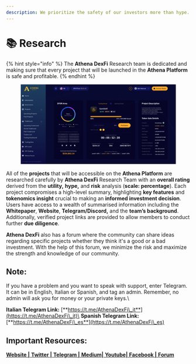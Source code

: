 ```yaml
---
description: We prioritize the safety of our investors more than hype.
---
```


# 📚 Research

{% hint style="info" %}
The **Athena DexFi** Research team is dedicated and making sure that every project that will be launched in the **Athena Platform** is safe and profitable.
{% endhint %}

<figure><img src="../.gitbook/assets/Untitled design (40).png" alt=""><figcaption></figcaption></figure>

All of the **projects** that will be accessible on the **Athena Platform** are researched carefully by **Athena DexFi** Research Team with an **overall rating** derived from the **utility,** **hype,** and **risk** analysis (**scale: percentage**). Each project compromises a high-level summary, highlighting **key features** and **tokenomics insight** crucial to making an **informed investment decision**. Users have access to a wealth of summarised information including the **Whitepaper**, **Website**, **Telegram/Discord,** and the **team’s background**. Additionally, verified project links are provided to allow members to conduct further **due diligence**.

**Athena DexFi** also has a forum where the community can share ideas regarding specific projects whether they think it's a good or a bad investment. With the help of this forum, we minimize the risk and maximize the strength and knowledge of our community.



## Note:

If you have a problem and you want to speak with support, enter Telegram. It can be in English, Italian or Spanish, and tag an admin. Remember, no admin will ask you for money or your private keys.\


**Italian Telegram Link:** [**https://t.me/AthenaDexFi\_it**](https://t.me/AthenaDexFi\_it)\
**Spanish Telegram Link:** [**https://t.me/AthenaDexFi\_es**](https://t.me/AthenaDexFi\_es)

## Important Resources:

[**Website |** ](https://athenadexfi.io/)[**Twitter |** ](https://twitter.com/AthenaDexFi)[**Telegram |** ](https://t.me/AthenaDexFi\_Main)[**Medium|** ](https://medium.com/@AthenaDexFi)[**Youtube|** ](https://www.youtube.com/@AthenaDexFi)[**Facebook |** ](https://www.facebook.com/AthenaDexFi)[**Forum**](https://forum.athenadexfi.io/)
